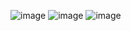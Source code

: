 ![image](https://github.com/arnavbahadur/calculator/assets/121088923/a91dd623-2363-4edf-9595-8fcc0b7ef7e5)
![image](https://github.com/arnavbahadur/calculator/assets/121088923/94528e46-aaf4-428e-8f3b-6b3c6aaebd06)
![image](https://github.com/arnavbahadur/calculator/assets/121088923/a0dd6b77-9fd3-40c1-b7b0-5349a823080b)
